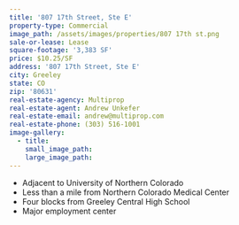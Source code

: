 ```yaml
---
title: '807 17th Street, Ste E'
property-type: Commercial
image_path: /assets/images/properties/807 17th st.png
sale-or-lease: Lease
square-footage: '3,383 SF'
price: $10.25/SF
address: '807 17th Street, Ste E'
city: Greeley
state: CO
zip: '80631'
real-estate-agency: Multiprop
real-estate-agent: Andrew Unkefer
real-estate-email: andrew@multiprop.com
real-estate-phone: (303) 516-1001
image-gallery:
  - title:
    small_image_path:
    large_image_path:
---
```



* Adjacent to University of Northern Colorado
* Less than a mile from Northern Colorado Medical Center
* Four blocks from Greeley Central High School
* Major employment center
  <br>